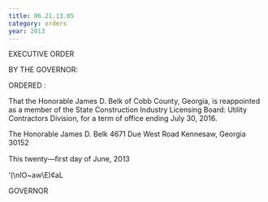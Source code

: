 ```yaml
---
title: 06.21.13.05
category: orders
year: 2013
---
```

 

EXECUTIVE ORDER

BY THE GOVERNOR:

ORDERED :

That the Honorable James D. Belk of Cobb County, Georgia, is
reappointed as a member of the State Construction Industry
Licensing Board: Utility Contractors Division, for a term of office
ending July 30, 2016.

The Honorable James D. Belk
4671 Due West Road
Kennesaw, Georgia 30152

This twenty—ﬁrst day of June, 2013

‘(\nIO~aw\E)¢aL

GOVERNOR

